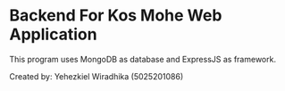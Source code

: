 # Backend For Kos Mohe Web Application

This program uses MongoDB as database and ExpressJS as framework.

Created by: Yehezkiel Wiradhika (5025201086)
